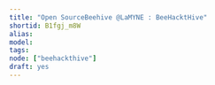```yaml
---
title: "Open SourceBeehive @LaMYNE : BeeHacktHive"
shortid: B1fgj_m8W
alias:
model:
tags:
node: ["beehackthive"]
draft: yes
---
```


